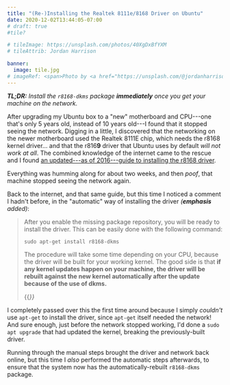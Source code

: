 ```yaml
---
title: "(Re-)Installing the Realtek 8111e/8168 Driver on Ubuntu"
date: 2020-12-02T13:44:05-07:00
# draft: true
#tile?

# tileImage: https://unsplash.com/photos/40XgDxBfYXM
# tileAttrib: Jordan Harrison

banner:
  image: tile.jpg
# imageRef: <span>Photo by <a href="https://unsplash.com/@jordanharrison?utm_source=unsplash&amp;utm_medium=referral&amp;utm_content=creditCopyText">Jordan Harrison</a> on <a href="https://unsplash.com/s/photos/network?utm_source=unsplash&amp;utm_medium=referral&amp;utm_content=creditCopyText">Unsplash</a></span>
---
```


_**TL;DR:** Install the `r8168-dkms` package **immediately** once you get your machine on the network._

After upgrading my Ubuntu box to a "new" motherboard and CPU---one that's only 5 years old, instead of 10 years old---I found that it stopped seeing the network. Digging in a little, I discovered that the networking on the newer motherboard used the Realtek 8111E chip, which needs the r8168 kernel driver... and that the r816**9** driver that Ubuntu uses by default _will not work at all_. The combined knowledge of the internet came to the rescue and I found [an updated---as of 2016---guide to installing the r8168 driver](https://tuxbyte.com/how-to-get-your-realtek-rtl8111rtl8168-working-updated-guide/).

Everything was humming along for about two weeks, and then _poof_, that machine stopped seeing the network again.

Back to the internet, and that same guide, but this time I noticed a comment I hadn't before, in the "automatic" way of installing the driver _(**emphasis** added)_:

> After you enable the missing package repository, you will be ready to install
> the driver. This can be easily done with the following command:
>
> ```
> sudo apt-get install r8168-dkms
> ```
>
> The procedure will take some time depending on your CPU, because the driver will be built for your working kernel. The good side is that **if any kernel updates happen on your machine, the driver will be rebuilt against the new kernel automatically after the update because of the use of dkms.**
>
> {{<cite person="tuxbyte" work="How To get your Realtek RTL8111/RTL8168 working (updated guide)" href="https://tuxbyte.com/how-to-get-your-realtek-rtl8111rtl8168-working-updated-guide/" after="(with some small editorial corrections to fix verb tense, etc.)" >}}

I completely passed over this the first time around because I simply _couldn't_ use `apt-get` to install the driver, since `apt-get` itself needed the network! And sure enough, just before the network stopped working, I'd done a `sudo apt upgrade` that had updated the kernel, breaking the previously-built driver.

Running through the manual steps brought the driver and network back online, but this time I _also_ performed the automatic steps afterwards, to ensure that the system now has the automatically-rebuilt `r8168-dkms` package.
